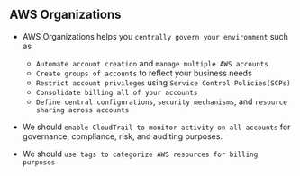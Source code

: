 ## AWS Organizations

- AWS Organizations helps you `centrally govern your environment` such as

  - `Automate account creation` and `manage multiple AWS accounts`
  - `Create groups of accounts` to reflect your business needs
  - `Restrict account privileges` using `Service Control Policies(SCPs)`
  - `Consolidate billing all of your accounts`
  - `Define central configurations`, `security mechanisms`, and `resource sharing across accounts`

- We should `enable CloudTrail to monitor activity on all accounts` for governance, compliance, risk, and auditing purposes.

- We should `use tags to categorize AWS resources for billing purposes`
